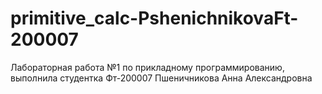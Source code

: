 # primitive_calc-PshenichnikovaFt-200007
Лабораторная работа №1 по прикладному программированию, выполнила студентка Фт-200007 Пшеничникова Анна Александровна
